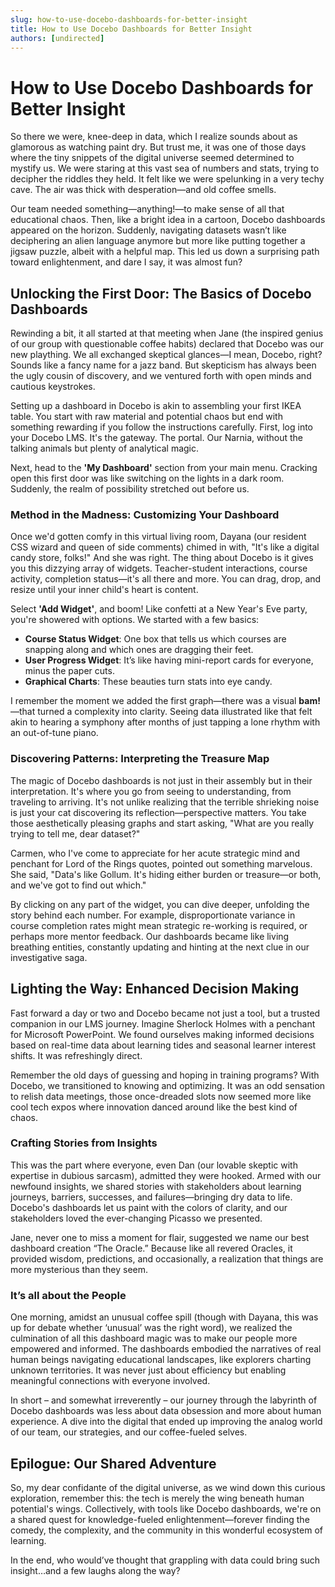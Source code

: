 ```yaml
---
slug: how-to-use-docebo-dashboards-for-better-insight
title: How to Use Docebo Dashboards for Better Insight
authors: [undirected]
---
```



# How to Use Docebo Dashboards for Better Insight

So there we were, knee-deep in data, which I realize sounds about as glamorous as watching paint dry. But trust me, it was one of those days where the tiny snippets of the digital universe seemed determined to mystify us. We were staring at this vast sea of numbers and stats, trying to decipher the riddles they held. It felt like we were spelunking in a very techy cave. The air was thick with desperation—and old coffee smells.

Our team needed something—anything!—to make sense of all that educational chaos. Then, like a bright idea in a cartoon, Docebo dashboards appeared on the horizon. Suddenly, navigating datasets wasn’t like deciphering an alien language anymore but more like putting together a jigsaw puzzle, albeit with a helpful map. This led us down a surprising path toward enlightenment, and dare I say, it was almost fun?

## Unlocking the First Door: The Basics of Docebo Dashboards

Rewinding a bit, it all started at that meeting when Jane (the inspired genius of our group with questionable coffee habits) declared that Docebo was our new plaything. We all exchanged skeptical glances—I mean, Docebo, right? Sounds like a fancy name for a jazz band. But skepticism has always been the ugly cousin of discovery, and we ventured forth with open minds and cautious keystrokes.

Setting up a dashboard in Docebo is akin to assembling your first IKEA table. You start with raw material and potential chaos but end with something rewarding if you follow the instructions carefully. First, log into your Docebo LMS. It's the gateway. The portal. Our Narnia, without the talking animals but plenty of analytical magic. 

Next, head to the **'My Dashboard'** section from your main menu. Cracking open this first door was like switching on the lights in a dark room. Suddenly, the realm of possibility stretched out before us.

### Method in the Madness: Customizing Your Dashboard

Once we'd gotten comfy in this virtual living room, Dayana (our resident CSS wizard and queen of side comments) chimed in with, "It's like a digital candy store, folks!" And she was right. The thing about Docebo is it gives you this dizzying array of widgets. Teacher-student interactions, course activity, completion status—it's all there and more. You can drag, drop, and resize until your inner child's heart is content. 

Select **'Add Widget'**, and boom! Like confetti at a New Year's Eve party, you're showered with options. We started with a few basics: 

- **Course Status Widget**: One box that tells us which courses are snapping along and which ones are dragging their feet.
- **User Progress Widget**: It’s like having mini-report cards for everyone, minus the paper cuts.
- **Graphical Charts**: These beauties turn stats into eye candy.

I remember the moment we added the first graph—there was a visual **bam!**—that turned a complexity into clarity. Seeing data illustrated like that felt akin to hearing a symphony after months of just tapping a lone rhythm with an out-of-tune piano.

### Discovering Patterns: Interpreting the Treasure Map

The magic of Docebo dashboards is not just in their assembly but in their interpretation. It's where you go from seeing to understanding, from traveling to arriving. It's not unlike realizing that the terrible shrieking noise is just your cat discovering its reflection—perspective matters. You take those aesthetically pleasing graphs and start asking, "What are you really trying to tell me, dear dataset?"

Carmen, who I've come to appreciate for her acute strategic mind and penchant for Lord of the Rings quotes, pointed out something marvelous. She said, "Data's like Gollum. It's hiding either burden or treasure—or both, and we've got to find out which." 

By clicking on any part of the widget, you can dive deeper, unfolding the story behind each number. For example, disproportionate variance in course completion rates might mean strategic re-working is required, or perhaps more mentor feedback. Our dashboards became like living breathing entities, constantly updating and hinting at the next clue in our investigative saga. 

## Lighting the Way: Enhanced Decision Making

Fast forward a day or two and Docebo became not just a tool, but a trusted companion in our LMS journey. Imagine Sherlock Holmes with a penchant for Microsoft PowerPoint. We found ourselves making informed decisions based on real-time data about learning tides and seasonal learner interest shifts. It was refreshingly direct. 

Remember the old days of guessing and hoping in training programs? With Docebo, we transitioned to knowing and optimizing. It was an odd sensation to relish data meetings, those once-dreaded slots now seemed more like cool tech expos where innovation danced around like the best kind of chaos. 

### Crafting Stories from Insights

This was the part where everyone, even Dan (our lovable skeptic with expertise in dubious sarcasm), admitted they were hooked. Armed with our newfound insights, we shared stories with stakeholders about learning journeys, barriers, successes, and failures—bringing dry data to life. Docebo's dashboards let us paint with the colors of clarity, and our stakeholders loved the ever-changing Picasso we presented.

Jane, never one to miss a moment for flair, suggested we name our best dashboard creation “The Oracle.” Because like all revered Oracles, it provided wisdom, predictions, and occasionally, a realization that things are more mysterious than they seem.

### It’s all about the People

One morning, amidst an unusual coffee spill (though with Dayana, this was up for debate whether ‘unusual’ was the right word), we realized the culmination of all this dashboard magic was to make our people more empowered and informed. The dashboards embodied the narratives of real human beings navigating educational landscapes, like explorers charting unknown territories. It was never just about efficiency but enabling meaningful connections with everyone involved.

In short – and somewhat irreverently – our journey through the labyrinth of Docebo dashboards was less about data obsession and more about human experience. A dive into the digital that ended up improving the analog world of our team, our strategies, and our coffee-fueled selves.

## Epilogue: Our Shared Adventure

So, my dear confidante of the digital universe, as we wind down this curious exploration, remember this: the tech is merely the wing beneath human potential's wings. Collectively, with tools like Docebo dashboards, we're on a shared quest for knowledge-fueled enlightenment—forever finding the comedy, the complexity, and the community in this wonderful ecosystem of learning.

In the end, who would’ve thought that grappling with data could bring such insight…and a few laughs along the way?